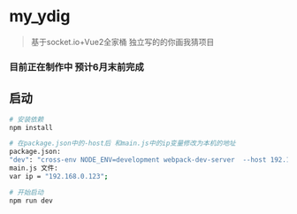 # my_ydig

> 基于socket.io+Vue2全家桶 独立写的的你画我猜项目
### 目前正在制作中 预计6月末前完成

## 启动
``` bash
# 安装依赖
npm install

# 在package.json中的-host后 和main.js中的ip变量修改为本机的地址
package.json:
"dev": "cross-env NODE_ENV=development webpack-dev-server  --host 192.168.0.123 --open --hot",
main.js 文件:
var ip = "192.168.0.123";

# 开始启动
npm run dev
```

